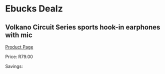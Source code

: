 
# Ebucks Dealz
## Volkano Circuit Series sports hook-in earphones with mic
[Product Page](https://www.ebucks.com/web/shop/productSelected.do?prodId=1195822927&catId=714972256)

Price: R79.00

Savings: 


	